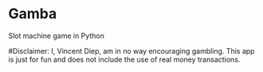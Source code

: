 # Gamba
Slot machine game in Python


#Disclaimer: I, Vincent Diep, am in no way encouraging gambling. This app is just for fun and does not include the use of real money transactions.
